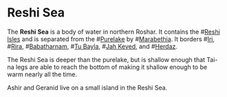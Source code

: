 # Reshi Sea

The **Reshi Sea** is a body of water in northern Roshar. It contains the #[Reshi Isles](locations/reshi-isles) and is separated from the #[Purelake](locations/purelake) by #[Marabethia](locations/marabethia). It borders #[Iri](locations/iri), #[Rira](locations/rira), #[Babatharnam](locations/babatharnam), #[Tu Bayla](locations/tu-bayla), #[Jah Keved](locations/jah-keved), and #[Herdaz](locations/herdaz).

The Reshi Sea is deeper than the purelake, but is shallow enough that Tai-na legs are able to reach the bottom of making it shallow enough to be warm nearly all the time.

Ashir and Geranid live on a small island in the Reshi Sea.
